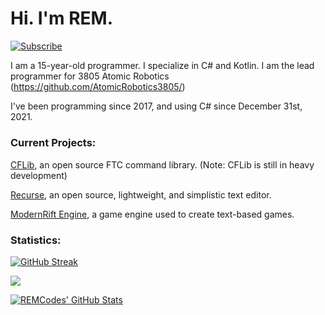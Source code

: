 # Hi. I'm REM.

[![Subscribe](https://img.shields.io/badge/Youtube-Subscribe-red?style=for-the-badge)](https://www.youtube.com/channel/UCI0LSkvuG4H6FS8aEUVs-cQ?sub_confirmation=1)

I am a 15-year-old programmer. I specialize in C# and Kotlin. I am the lead programmer for 3805 Atomic Robotics (https://github.com/AtomicRobotics3805/)

I've been programming since 2017, and using C# since December 31st, 2021.

##### <h3>Current Projects:</h3>
[CFLib](https://github.com/AtomicRobotics3805/CFLib), an open source FTC command library. (Note: CFLib is still in heavy development)

[Recurse](https://github.com/REM-Codes/Recurse), an open source, lightweight, and simplistic text editor.

[ModernRift Engine](https://github.com/RiftEngine/ModernRiftCore), a game engine used to create text-based games.

##### <h3>Statistics: </h3>
[![GitHub Streak](https://github-readme-streak-stats.herokuapp.com?user=REM-Codes&theme=dark&date_format=M%20j%5B%2C%20Y%5D&border=FFFFFF&stroke=C9CACC&fire=CC0000&sideNums=C9CACC&currStreakNum=C9CACC&ring=CC0000&background=1D1F21&currStreakLabel=AA1C1C&sideLabels=C9CACC&dates=C9CACC)](https://git.io/streak-stats)

<p>
<a href="https://github.com/REM-Codes/REM-Codes">
  <img align="center" src="https://github-readme-stats.vercel.app/api/top-langs/?username=REM-Codes&layout=compact&title_color=ffffff&text_color=c9cacc&icon_color=2bbc8a&bg_color=1d1f21&langs_count=4" />
</a></p>

<p>
<a href="https://github.com/REM-Codes/REM-Codes">
  <img align="center" src="https://github-readme-stats.vercel.app/api?username=REM-Codes&show_icons=true&line_height=27&count_private=true&title_color=ffffff&text_color=c9cacc&icon_color=A53DFF&bg_color=1d1f21" alt="REMCodes' GitHub Stats" />
</a></p>
